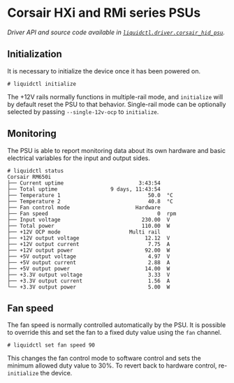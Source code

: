 # Corsair HXi and RMi series PSUs
_Driver API and source code available in [`liquidctl.driver.corsair_hid_psu`](../liquidctl/driver/corsair_hid_psu.py)._

## Initialization

It is necessary to initialize the device once it has been powered on.

```
# liquidctl initialize
```

The +12V rails normally functions in multiple-rail mode, and `initialize` will by default reset the PSU to that behavior.  Single-rail mode can be optionally selected by passing `--single-12v-ocp` to `initialize`.

## Monitoring

The PSU is able to report monitoring data about its own hardware and basic electrical variables for the input and output sides.

```
# liquidctl status
Corsair RM650i
├── Current uptime                        3:43:54
├── Total uptime                 9 days, 11:43:54
├── Temperature 1                            50.0  °C
├── Temperature 2                            40.8  °C
├── Fan control mode                     Hardware
├── Fan speed                                   0  rpm
├── Input voltage                          230.00  V
├── Total power                            110.00  W
├── +12V OCP mode                      Multi rail
├── +12V output voltage                     12.12  V
├── +12V output current                      7.75  A
├── +12V output power                       92.00  W
├── +5V output voltage                       4.97  V
├── +5V output current                       2.88  A
├── +5V output power                        14.00  W
├── +3.3V output voltage                     3.33  V
├── +3.3V output current                     1.56  A
└── +3.3V output power                       5.00  W
```

## Fan speed

The fan speed is normally controlled automatically by the PSU.  It is possible to override this and set the fan to a fixed duty value using the `fan` channel.

```
# liquidctl set fan speed 90
```

This changes the fan control mode to software control and sets the minimum allowed duty value to 30%.  To revert back to hardware control, re-`initialize` the device.
